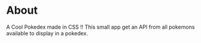 # About 
A Cool Pokedex made in CSS !! This small app get an API from all pokemons available to display in a pokedex.


